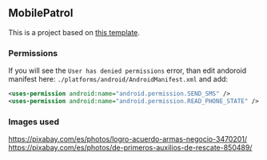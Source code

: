 ﻿## MobilePatrol
This is a project based on [this template](https://github.com/abik11/vue-cordova).

### Permissions
If you will see the `User has denied permissions` error, than edit andoroid manifest here: `./platforms/android/AndroidManifest.xml` and add:
```xml
<uses-permission android:name="android.permission.SEND_SMS" />
<uses-permission android:name="android.permission.READ_PHONE_STATE" />
```

### Images used
https://pixabay.com/es/photos/logro-acuerdo-armas-negocio-3470201/
https://pixabay.com/es/photos/de-primeros-auxilios-de-rescate-850489/